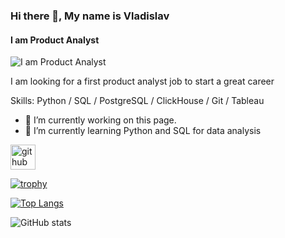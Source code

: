 ### Hi there 👋, My name is Vladislav
#### I am Product Analyst
![I am Product Analyst](https://arturssmirnovs.github.io/github-profile-readme-generator/images/banner.png)

I am looking for a first product analyst job to start a great career

Skills: Python / SQL / PostgreSQL / ClickHouse / Git / Tableau

- 🔭 I’m currently working on this page. 
- 🌱 I’m currently learning Python and SQL for data analysis 


[<img src='https://cdn.jsdelivr.net/npm/simple-icons@3.0.1/icons/github.svg' alt='github' height='40'>](https://github.com/VladKosh1994)  

[![trophy](https://github-profile-trophy.vercel.app/?username=VladKosh1994)](https://github.com/ryo-ma/github-profile-trophy)

[![Top Langs](https://github-readme-stats.vercel.app/api/top-langs/?username=VladKosh1994)](https://github.com/anuraghazra/github-readme-stats)

![GitHub stats](https://github-readme-stats.vercel.app/api?username=VladKosh1994&show_icons=true)  

